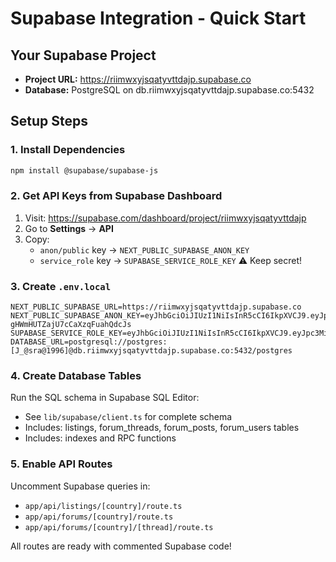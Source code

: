 # Supabase Integration - Quick Start

## Your Supabase Project

- **Project URL:** https://riimwxyjsqatyvttdajp.supabase.co
- **Database:** PostgreSQL on db.riimwxyjsqatyvttdajp.supabase.co:5432

## Setup Steps

### 1. Install Dependencies

```bash
npm install @supabase/supabase-js
```

### 2. Get API Keys from Supabase Dashboard

1. Visit: https://supabase.com/dashboard/project/riimwxyjsqatyvttdajp
2. Go to **Settings** → **API**
3. Copy:
   - `anon/public` key → `NEXT_PUBLIC_SUPABASE_ANON_KEY`
   - `service_role` key → `SUPABASE_SERVICE_ROLE_KEY` ⚠️ Keep secret!

### 3. Create `.env.local`

```env
NEXT_PUBLIC_SUPABASE_URL=https://riimwxyjsqatyvttdajp.supabase.co
NEXT_PUBLIC_SUPABASE_ANON_KEY=eyJhbGciOiJIUzI1NiIsInR5cCI6IkpXVCJ9.eyJpc3MiOiJzdXBhYmFzZSIsInJlZiI6InJpaW13eHlqc3FhdHl2dHRkYWpwIiwicm9sZSI6ImFub24iLCJpYXQiOjE3NjAyNDc0NTIsImV4cCI6MjA3NTgyMzQ1Mn0.rpSqlb0zntTYSe6-gHWmHUTZajU7cCaXzqFuahQdcJs
SUPABASE_SERVICE_ROLE_KEY=eyJhbGciOiJIUzI1NiIsInR5cCI6IkpXVCJ9.eyJpc3MiOiJzdXBhYmFzZSIsInJlZiI6InJpaW13eHlqc3FhdHl2dHRkYWpwIiwicm9sZSI6InNlcnZpY2Vfcm9sZSIsImlhdCI6MTc2MDI0NzQ1MiwiZXhwIjoyMDc1ODIzNDUyfQ.WsqYZyS2IxDiUUG6Xfrf07oSx99cjcoKKqMw1fZVklk
DATABASE_URL=postgresql://postgres:[J_@sra@1996]@db.riimwxyjsqatyvttdajp.supabase.co:5432/postgres
```

### 4. Create Database Tables

Run the SQL schema in Supabase SQL Editor:
- See `lib/supabase/client.ts` for complete schema
- Includes: listings, forum_threads, forum_posts, forum_users tables
- Includes: indexes and RPC functions

### 5. Enable API Routes

Uncomment Supabase queries in:
- `app/api/listings/[country]/route.ts`
- `app/api/forums/[country]/route.ts`
- `app/api/forums/[country]/[thread]/route.ts`

All routes are ready with commented Supabase code!

